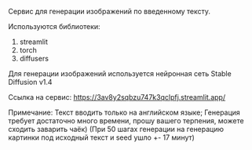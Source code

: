 Сервис для генерации изображений по введенному тексту.

Используются библиотеки:
1) streamlit
2) torch
3) diffusers

Для генерации изображений используется нейронная сеть Stable Diffusion v1.4

Ссылка на сервис: https://3av8y2sqbzu747k3qclpfj.streamlit.app/

Примечание: Текст вводить только на английском языке; Генерация требует достаточно много времени, прошу вашего терпения, можете сходить заварить чаёк)
(При 50 шагах генерации на генерацию картинки под исходный текст и seed ушло +- 17 минут)
